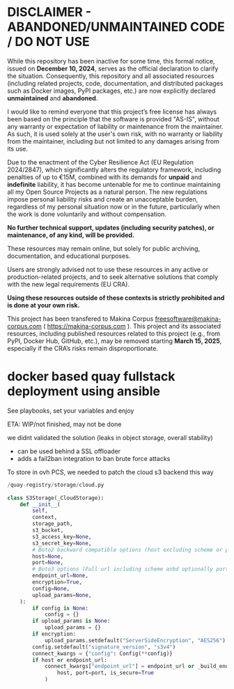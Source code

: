 
DISCLAIMER - ABANDONED/UNMAINTAINED CODE / DO NOT USE
=======================================================
While this repository has been inactive for some time, this formal notice, issued on **December 10, 2024**, serves as the official declaration to clarify the situation. Consequently, this repository and all associated resources (including related projects, code, documentation, and distributed packages such as Docker images, PyPI packages, etc.) are now explicitly declared **unmaintained** and **abandoned**.

I would like to remind everyone that this project’s free license has always been based on the principle that the software is provided "AS-IS", without any warranty or expectation of liability or maintenance from the maintainer.
As such, it is used solely at the user's own risk, with no warranty or liability from the maintainer, including but not limited to any damages arising from its use.

Due to the enactment of the Cyber Resilience Act (EU Regulation 2024/2847), which significantly alters the regulatory framework, including penalties of up to €15M, combined with its demands for **unpaid** and **indefinite** liability, it has become untenable for me to continue maintaining all my Open Source Projects as a natural person.
The new regulations impose personal liability risks and create an unacceptable burden, regardless of my personal situation now or in the future, particularly when the work is done voluntarily and without compensation.

**No further technical support, updates (including security patches), or maintenance, of any kind, will be provided.**

These resources may remain online, but solely for public archiving, documentation, and educational purposes.

Users are strongly advised not to use these resources in any active or production-related projects, and to seek alternative solutions that comply with the new legal requirements (EU CRA).

**Using these resources outside of these contexts is strictly prohibited and is done at your own risk.**

This project has been transfered to Makina Corpus <freesoftware@makina-corpus.com> ( https://makina-corpus.com ). This project and its associated resources, including published resources related to this project (e.g., from PyPI, Docker Hub, GitHub, etc.), may be removed starting **March 15, 2025**, especially if the CRA’s risks remain disproportionate.

# docker based quay fullstack deployment using ansible
See playbooks, set your variables and enjoy

ETA: WIP/not finished, may not be done

we didnt validated the solution (leaks in object storage, overall stability)


- can be used behind a SSL offloader
- adds a fail2ban integration to ban brute force attacks



To store in ovh PCS, we needed to patch the cloud s3 backend this way
```python
/quay-registry/storage/cloud.py
 
class S3Storage(_CloudStorage):
    def __init__(
        self,
        context,
        storage_path,
        s3_bucket,
        s3_access_key=None,
        s3_secret_key=None,
        # Boto2 backward compatible options (host excluding scheme or port)
        host=None,
        port=None,
        # Boto3 options (Full url including scheme anbd optionally port)
        endpoint_url=None,
        encryption=True,
        config=None,
        upload_params=None,
    ):
        if config is None:
            config = {}
        if upload_params is None:
            upload_params = {}
        if encryption:
            upload_params.setdefault("ServerSideEncryption", "AES256")
        config.setdefault("signature_version", "s3v4")
        connect_kwargs = {"config": Config(**config)}
        if host or endpoint_url:
            connect_kwargs["endpoint_url"] = endpoint_url or _build_endpoint_url(
                host, port=port, is_secure=True
            )                                      
```
